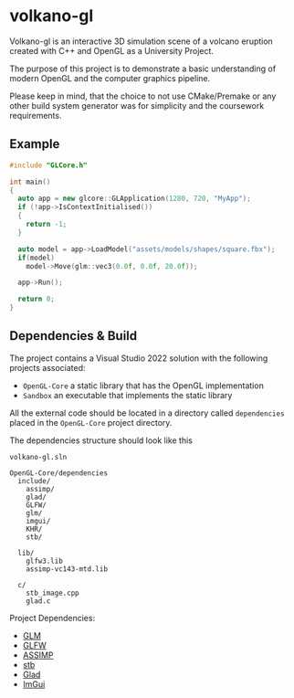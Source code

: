 # volkano-gl

Volkano-gl is an interactive 3D simulation scene of a volcano eruption created with C++ and OpenGL as a University Project.

The purpose of this project is to demonstrate a basic understanding of modern OpenGL and the computer graphics pipeline.

Please keep in mind, that the choice to not use CMake/Premake or any other build system generator was for simplicity and the coursework requirements. 


## Example
```cpp
#include "GLCore.h"

int main()
{
  auto app = new glcore::GLApplication(1280, 720, "MyApp");
  if (!app->IsContextInitialised())
  {
    return -1;
  }

  auto model = app->LoadModel("assets/models/shapes/square.fbx");
  if(model)
    model->Move(glm::vec3(0.0f, 0.0f, 20.0f));

  app->Run();

  return 0;
}
```

## Dependencies & Build

The project contains a Visual Studio 2022 solution with the following projects associated:
- ``OpenGL-Core`` a static library that has the OpenGL implementation
- ``Sandbox`` an executable that implements the static library

All the external code should be located in a directory called ``dependencies`` placed in the ``OpenGL-Core`` project directory.


The dependencies structure should look like this
```
volkano-gl.sln

OpenGL-Core/dependencies
  include/
    assimp/
    glad/
    GLFW/
    glm/
    imgui/
    KHR/
    stb/

  lib/
    glfw3.lib
    assimp-vc143-mtd.lib

  c/
    stb_image.cpp
    glad.c

```

Project Dependencies:
- [GLM](https://github.com/g-truc/glm)
- [GLFW](https://www.glfw.org/)
- [ASSIMP](https://github.com/assimp/assimp)
- [stb](https://github.com/nothings/stb)
- [Glad](https://glad.dav1d.de/)
- [ImGui](https://github.com/ocornut/imgui)

